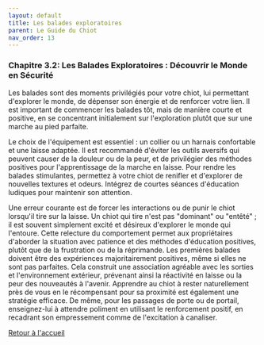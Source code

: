 ```yaml
---
layout: default
title: Les balades exploratoires
parent: Le Guide du Chiot
nav_order: 13
---
```


### **Chapitre 3.2: Les Balades Exploratoires : Découvrir le Monde en Sécurité**

Les balades sont des moments privilégiés pour votre chiot, lui permettant d'explorer le monde, de dépenser son énergie et de renforcer votre lien. Il est important de commencer les balades tôt, mais de manière courte et positive, en se concentrant initialement sur l'exploration plutôt que sur une marche au pied parfaite.

Le choix de l'équipement est essentiel : un collier ou un harnais confortable et une laisse adaptée. Il est recommandé d'éviter les outils aversifs qui peuvent causer de la douleur ou de la peur, et de privilégier des méthodes positives pour l'apprentissage de la marche en laisse. Pour rendre les balades stimulantes, permettez à votre chiot de renifler et d'explorer de nouvelles textures et odeurs. Intégrez de courtes séances d'éducation ludiques pour maintenir son attention.

Une erreur courante est de forcer les interactions ou de punir le chiot lorsqu'il tire sur la laisse. Un chiot qui tire n'est pas "dominant" ou "entêté" ; il est souvent simplement excité et désireux d'explorer le monde qui l'entoure. Cette relecture du comportement permet aux propriétaires d'aborder la situation avec patience et des méthodes d'éducation positives, plutôt que de la frustration ou de la réprimande. Les premières balades doivent être des expériences majoritairement positives, même si elles ne sont pas parfaites. Cela construit une association agréable avec les sorties et l'environnement extérieur, prévenant ainsi la réactivité en laisse ou la peur des nouveautés à l'avenir. Apprendre au chiot à rester naturellement près de vous en le récompensant pour sa proximité est également une stratégie efficace. De même, pour les passages de porte ou de portail, enseignez-lui à attendre poliment en utilisant le renforcement positif, en recadrant son empressement comme de l'excitation à canaliser. 

[Retour à l'accueil](../index.md) 